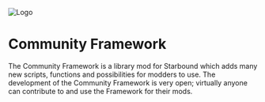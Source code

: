 ![Logo](https://github.com/JamesTheMaker/Community-Framework/blob/main/cf_logo.png) 
# Community Framework
The Community Framework is a library mod for Starbound which adds many new scripts, functions and possibilities for modders to use. The development of the Community Framework is very open; virtually anyone can contribute to and use the Framework for their mods.
